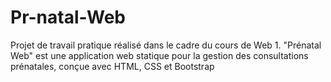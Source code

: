 # Pr-natal-Web
Projet de travail pratique réalisé dans le cadre du cours de Web 1. "Prénatal Web" est une application web statique pour la gestion des consultations prénatales, conçue avec HTML, CSS et Bootstrap
